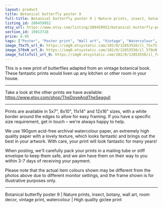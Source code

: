 ```yaml
---
layout: product
title: Botanical butterfly poster 9 
full-title: Botanical butterfly poster 9 | Nature prints, insect, botany, wall art, room decor, vintage print, watercolour | High quality print
listing_id: 280459952
etsy_url: https://www.etsy.com/listing/280459952/botanical-butterfly-poster-9-nature?utm_source=thedoveandtheseagull&utm_medium=api&utm_campaign=api
section_id: 19013728
price: 6.95
tags: ["Poster", "Poster print", "Wall art", "Vintage", "Watercolour", "Nature", "Botanical art", "Wildlife", "Nature print", "Butterfly print", "Butterfly art", "Butterfly poster"]
image_75x75_url_0: https://img0.etsystatic.com/102/0/12853550/il_75x75.975938802_2ykn.jpg
image_570xN_url_0: https://img0.etsystatic.com/102/0/12853550/il_570xN.975938802_2ykn.jpg
image_fullxfull_url_0: https://img0.etsystatic.com/102/0/12853550/il_fullxfull.975938802_2ykn.jpg
---
```

This is a new print of butterflies adapted from an vintage botanical book. These fantastic prints would liven up any kitchen or other room in your house. 

---

Take a look at the other prints we have available: https://www.etsy.com/shop/TheDoveAndTheSeagull

---

Prints are available in 5x7&quot;, 8x10&quot;, 11x14&quot; and 12x16&quot; sizes, with a white border around the edges to allow for easy framing. If you have a specific size requirement, get in touch – we&#39;re always happy to help.

We use 190gsm acid-free archival watercolour paper, an extremely high quality paper with a lovely texture, which looks fantastic and brings out the best in your artwork. With care, your print will look fantastic for many years!

When posting, we&#39;ll carefully pack your prints in a mailing tube or stiff envelope to keep them safe, and we aim have them on their way to you within 3-7 days of receiving your payment.

Please note that the actual item colours shown may be different from the photos above due to different monitor settings, and the frame shown is for illustrative purposes only.

---

Botanical butterfly poster 9 | Nature prints, insect, botany, wall art, room decor, vintage print, watercolour | High quality giclee print
